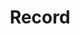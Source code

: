 ---
title: Record
tags: ["record", "audio", "music", "sound", "voice", "recording", "microphone"]
icon: record
svg: '<svg xmlns="http://www.w3.org/2000/svg" width="24" height="24" fill="none" viewBox="0 0 24 24" stroke-width="1.5" stroke-linecap="round" stroke-linejoin="round" stroke="currentColor"><path d="M21 12.5a3.5 3.5 0 1 1-7 0 3.5 3.5 0 0 1 7 0Zm-11 0a3.5 3.5 0 1 1-7 0 3.5 3.5 0 0 1 7 0ZM6.5 16h11"/></svg>'
---